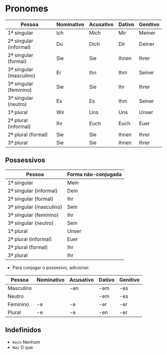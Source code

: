 # Pronomes

| Pessoa                  | Nominativo | Acusativo | Dativo | Genitivo |
| ----------------------- | ---------- | --------- | ------ | -------- |
| 1ª singular             | Ich        | Mich      | Mir    | Meiner   |
| 2ª singular (informal)  | Du         | Dich      | Dir    | Deiner   |
| 2ª singular (formal)    | Sie        | Sie       | Ihnen  | Ihrer    |
| 3ª singular (masculino) | Er         | Ihn       | Ihm    | Seiner   |
| 3ª singular (feminino)  | Sie        | Sie       | Ihr    | Ihrer    |
| 3ª singular (neutro)    | Es         | Es        | Ihm    | Seiner   |
| 1ª plural               | Wir        | Uns       | Uns    | Unser    |
| 2ª plural (informal)    | Ihr        | Euch      | Euch   | Euer     |
| 2ª plural (formal)      | Sie        | Sie       | Ihnen  | Ihrer    |
| 3ª plural               | Sie        | Sie       | Ihnen  | Ihrer    |

## Possessivos

| Pessoa                  | Forma não-conjugada |
| ----------------------- | ------------------- |
| 1ª singular             | Mein                |
| 2ª singular (informal)  | Dein                |
| 2ª singular (formal)    | Ihr                 |
| 3ª singular (masculino) | Sein                |
| 3ª singular (feminino)  | Ihr                 |
| 3ª singular (neutro)    | Sein                |
| 1ª plural               | Unser               |
| 2ª plural (informal)    | Euer                |
| 2ª plural (formal)      | Ihr                 |
| 3ª plural               | Ihr                 |

-   Para conjugar o possesivo, adicionar:

| Pessoa    | Nominativo | Acusativo | Dativo | Genitivo |
| --------- | ---------- | --------- | ------ | -------- |
| Masculino |            | -en       | -em    | -es      |
| Neutro    |            |           | -em    | -es      |
| Feminino  | -e         | -e        | -er    | -er      |
| Plural    | -e         | -e        | -en    | -er      |

## Indefinidos

-   `Kein` Nenhum
-   `Was` O que
